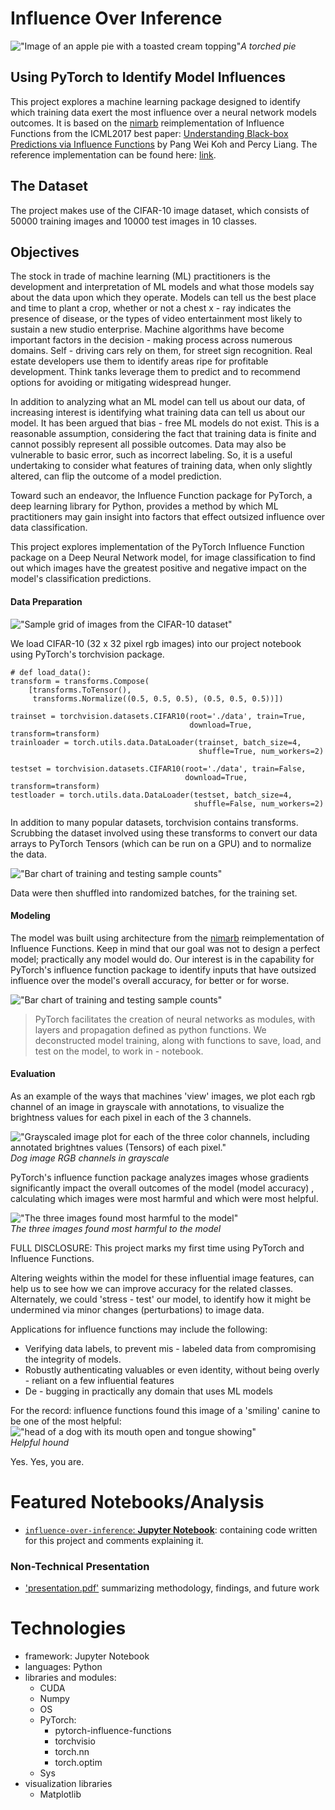 # Influence Over Inference

!["Image of an apple pie with a toasted cream topping"](./images/torched-pie.jpeg)*A torched pie*

## Using PyTorch to Identify Model Influences
This project explores a machine learning package designed to identify which training data exert the most influence over a neural network models outcomes. It is based on the [nimarb](https://github.com/nimarb) reimplementation of Influence Functions from the ICML2017 best paper: [Understanding Black-box Predictions via Influence Functions](https://arxiv.org/abs/1703.04730) by Pang Wei Koh and Percy Liang. The reference implementation can be found here: [link](https://github.com/kohpangwei/influence-release).

## The Dataset

The project makes use of the CIFAR-10 image dataset, which consists of 50000 training images and 10000 test images in 10 classes.

## Objectives

The stock in trade of machine learning (ML) practitioners is the development and interpretation of ML models and what those models say about the data upon which they operate. Models can tell us the best place and time to plant a crop, whether or not a chest x - ray indicates the presence of disease, or the types of video entertainment most likely to sustain a new studio enterprise. Machine algorithms have become important factors in the decision - making process across numerous domains. Self - driving cars rely on them, for street sign recognition. Real estate developers use them to identify areas ripe for profitable development. Think tanks leverage them to predict and to recommend options for avoiding or mitigating widespread hunger.

In addition to analyzing what an ML model can tell us about our data, of increasing interest is identifying what training data can tell us about our model. It has been argued that bias - free ML models do not exist. This is a reasonable assumption, considering the fact that training data is finite and cannot possibly represent all possible outcomes. Data may also be vulnerable to basic error, such as incorrect labeling. So, it is a useful undertaking to consider what features of training data, when only slightly altered, can flip the outcome of a model prediction.

Toward such an endeavor, the Influence Function package for PyTorch, a deep learning library for Python, provides a method by which ML practitioners may gain insight into factors that effect outsized influence over data classification.

This project explores implementation of the PyTorch Influence Function package on a Deep Neural Network model, for image classification to find out which images have the greatest positive and negative impact on the model's classification predictions.

#### Data Preparation

!["Sample grid of images from the CIFAR-10 dataset"](./images/cifar-10-sample-images-grid.png)

We load CIFAR-10 (32 x 32 pixel rgb images) into our project notebook using PyTorch's torchvision package.

```
# def load_data():
transform = transforms.Compose(
    [transforms.ToTensor(),
     transforms.Normalize((0.5, 0.5, 0.5), (0.5, 0.5, 0.5))])

trainset = torchvision.datasets.CIFAR10(root='./data', train=True,
                                        download=True, transform=transform)
trainloader = torch.utils.data.DataLoader(trainset, batch_size=4,
                                          shuffle=True, num_workers=2)

testset = torchvision.datasets.CIFAR10(root='./data', train=False,
                                       download=True, transform=transform)
testloader = torch.utils.data.DataLoader(testset, batch_size=4,
                                         shuffle=False, num_workers=2)
```
In addition to many popular datasets, torchvision contains transforms. Scrubbing the dataset involved using these transforms to convert our data arrays to PyTorch Tensors (which can be run on a GPU) and to normalize the data.

!["Bar chart of training and testing sample counts"](images/training-and-testing-counts-bar-chart.png)

Data were then shuffled into randomized batches, for the training set.

#### Modeling

The model was built using architecture from the [nimarb](https://github.com/nimarb) reimplementation of Influence Functions. Keep in mind that our goal was not to design a perfect model; practically any model would do. Our interest is in the capability for PyTorch's influence function package to identify inputs that have outsized influence over the model's overall accuracy, for better or for worse.

!["Bar chart of training and testing sample counts"](images/confusion-matrix.png)

> PyTorch facilitates the creation of neural networks as modules, with layers and propagation defined as python functions.
We deconstructed model training, along with functions to save, load, and test on the model, to work in - notebook.

#### Evaluation

As an example of the ways that machines 'view' images, we plot each rgb channel of an image in grayscale with annotations, to visualize the brightness values for each pixel in each of the 3 channels.

!["Grayscaled image plot for each of the three color channels, including annotated brightnes values (Tensors) of each pixel."](images/rgb-channels-grayscale.png)*Dog image RGB channels in grayscale*

PyTorch's influence function package analyzes images whose gradients significantly impact the overall outcomes of the model (model accuracy) , calculating which images were most harmful and which were most helpful.

!["The three images found most harmful to the model"](./images/harmful-influences.png)\
*The three images found most harmful to the model*

FULL DISCLOSURE: This project marks my first time using PyTorch and Influence Functions.

Altering weights within the model for these influential image features, can help us to see how we can improve accuracy for the related classes. Alternately, we could 'stress - test' our model, to identify how it might be undermined via minor changes (perturbations) to image data.

Applications for influence functions may include the following:
* Verifying data labels, to prevent mis - labeled data from compromising the integrity of models.
* Robustly authenticating valuables or even identity, without being overly - reliant on a few influential features
* De - bugging in practically any domain that uses ML models

For the record: influence functions found this image of a 'smiling' canine to be one of the most helpful:
!["head of a dog with its mouth open and tongue showing"](./images/helpful-hound.png)\
*Helpful hound*

Yes. Yes, you are.

# Featured Notebooks/Analysis

* [`influence-over-inference`: **Jupyter Notebook**](influence-over-inference.ipynb): containing code written for this project and comments explaining it.

### Non-Technical Presentation

* ['presentation.pdf'](presentation.pdf) summarizing  methodology, findings, and future work

# Technologies
* framework: Jupyter Notebook
* languages: Python
* libraries and modules:
  - CUDA
  - Numpy
  - OS
  - PyTorch:
    * pytorch-influence-functions
    * torchvisio
    * torch.nn
    * torch.optim
  - Sys
* visualization libraries
  - Matplotlib


```python

```
